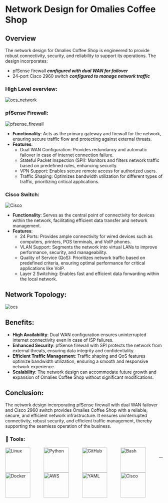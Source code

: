 # Network Design for Omalies Coffee Shop

## Overview

The network design for Omalies Coffee Shop is engineered to provide robust connectivity, security, and reliability to support its operations. The design incorporates:
- pfSense firewall ***configured with dual WAN for failover***
- 24-port Cisco 2960 switch ***configured to manage network traffic***
### High Level overview:

![ocs_network](/Omalies/assets/ocs_network.png)

### pfSense Firewall:

![pfsense_firewall](/Omalies/assets/pfsenses_firewall.png)

- **Functionality**: Acts as the primary gateway and firewall for the network, ensuring secure traffic flow and protecting against external threats.
- **Features**:
  - Dual WAN Configuration: Provides redundancy and automatic failover in case of internet connection failure.
  - Stateful Packet Inspection (SPI): Monitors and filters network traffic based on predefined rules, enhancing security.
  - VPN Support: Enables secure remote access for authorized users.
  - Traffic Shaping: Optimizes bandwidth utilization for different types of traffic, prioritizing critical applications.

### Cisco Switch:

![Cisco](/Omalies/assets/cisco1.png)

- **Functionality**: Serves as the central point of connectivity for devices within the network, facilitating efficient data transfer and network management.
- **Features**:
  - 24 Ports: Provides ample connectivity for wired devices such as computers, printers, POS terminals, and VoIP phones.
  - VLAN Support: Segments the network into virtual LANs to improve performance, security, and manageability.
  - Quality of Service (QoS): Prioritizes network traffic based on predefined criteria, ensuring optimal performance for critical applications like VoIP.
  - Layer 2 Switching: Enables fast and efficient data forwarding within the local network.

## Network Topology:
![ocs](/Omalies/assets/ocs_network_task.png)

## Benefits:

- **High Availability**: Dual WAN configuration ensures uninterrupted internet connectivity even in case of ISP failures.
- **Enhanced Security**: pfSense firewall with SPI protects the network from external threats, ensuring data integrity and confidentiality.
- **Efficient Traffic Management**: Traffic shaping and QoS features optimize bandwidth utilization, ensuring a smooth and responsive network experience.
- **Scalability**: The network design can accommodate future growth and expansion of Omalies Coffee Shop without significant modifications.

## Conclusion:

The network design incorporating pfSense firewall with dual WAN failover and Cisco 2960 switch provides Omalies Coffee Shop with a reliable, secure, and efficient network infrastructure. It ensures uninterrupted connectivity, robust security, and efficient traffic management, thereby supporting the seamless operation of the business.

### 🧰 **Tools:**

<img align="left" alt="Linux" width="80px" style="padding-right:40px;" src="https://cdn.jsdelivr.net/gh/devicons/devicon/icons/linux/linux-original.svg" />
<img align="left" alt="Python" width="80px" style="padding-right:40px;" src="https://cdn.jsdelivr.net/gh/devicons/devicon/icons/python/python-plain.svg" />
<img align="left" alt="GitHub" width="80px" style="padding-right:40px;" src="https://cdn.jsdelivr.net/gh/devicons/devicon/icons/github/github-original.svg" />
<img align="left" alt="Bash" width="80px" style="padding-right:40px;" src="https://cdn.jsdelivr.net/gh/devicons/devicon/icons/bash/bash-original.svg" />
<img align="left" alt="Docker" width="80px" style="padding-right:40px;" src="https://cdn.jsdelivr.net/gh/devicons/devicon/icons/docker/docker-original.svg" />
<img align="left" alt="AWS" width="80px" style="padding-right:40px;" src="https://cdn.jsdelivr.net/gh/devicons/devicon/icons/amazonwebservices/amazonwebservices-original-wordmark.svg" />
<img align="left" alt="YAML" width="80px" style="padding-right:40px;" src="https://cdn.jsdelivr.net/gh/devicons/devicon@latest/icons/yaml/yaml-original.svg" />
<img align="left" alt="Cisco" width="80px" style="padding-right:40px;" src="/Omalies/assets/cisco1.png" />


<br />

<hr>
